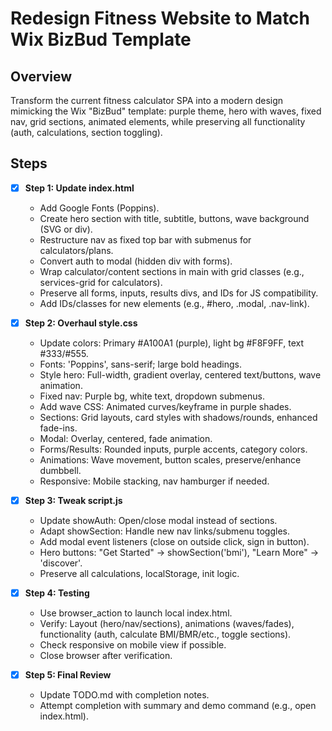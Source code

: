# Redesign Fitness Website to Match Wix BizBud Template

## Overview
Transform the current fitness calculator SPA into a modern design mimicking the Wix "BizBud" template: purple theme, hero with waves, fixed nav, grid sections, animated elements, while preserving all functionality (auth, calculations, section toggling).

## Steps

- [x] **Step 1: Update index.html**
  - Add Google Fonts (Poppins).
  - Create hero section with title, subtitle, buttons, wave background (SVG or div).
  - Restructure nav as fixed top bar with submenus for calculators/plans.
  - Convert auth to modal (hidden div with forms).
  - Wrap calculator/content sections in main with grid classes (e.g., services-grid for calculators).
  - Preserve all forms, inputs, results divs, and IDs for JS compatibility.
  - Add IDs/classes for new elements (e.g., #hero, .modal, .nav-link).

- [x] **Step 2: Overhaul style.css**
  - Update colors: Primary #A100A1 (purple), light bg #F8F9FF, text #333/#555.
  - Fonts: 'Poppins', sans-serif; large bold headings.
  - Style hero: Full-width, gradient overlay, centered text/buttons, wave animation.
  - Fixed nav: Purple bg, white text, dropdown submenus.
  - Add wave CSS: Animated curves/keyframe in purple shades.
  - Sections: Grid layouts, card styles with shadows/rounds, enhanced fade-ins.
  - Modal: Overlay, centered, fade animation.
  - Forms/Results: Rounded inputs, purple accents, category colors.
  - Animations: Wave movement, button scales, preserve/enhance dumbbell.
  - Responsive: Mobile stacking, nav hamburger if needed.

- [x] **Step 3: Tweak script.js**
  - Update showAuth: Open/close modal instead of sections.
  - Adapt showSection: Handle new nav links/submenu toggles.
  - Add modal event listeners (close on outside click, sign in button).
  - Hero buttons: "Get Started" -> showSection('bmi'), "Learn More" -> 'discover'.
  - Preserve all calculations, localStorage, init logic.

- [x] **Step 4: Testing**
  - Use browser_action to launch local index.html.
  - Verify: Layout (hero/nav/sections), animations (waves/fades), functionality (auth, calculate BMI/BMR/etc., toggle sections).
  - Check responsive on mobile view if possible.
  - Close browser after verification.

- [x] **Step 5: Final Review**
  - Update TODO.md with completion notes.
  - Attempt completion with summary and demo command (e.g., open index.html).
